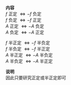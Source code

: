 **内容**    
 $f$ 正定 $\Leftrightarrow -f$ 负定    
 $f$ 负定 $\Leftrightarrow -f$ 正定    
 $A$ 正定 $\Leftrightarrow -A$ 负定    
 $A$ 负定 $\Leftrightarrow -A$ 正定    
    
 $f$ 半正定 $\Leftrightarrow -f$ 半负定    
 $f$ 半负定 $\Leftrightarrow -f$ 半正定    
 $A$ 半正定 $\Leftrightarrow -A$ 半负定    
 $A$ 半负定 $\Leftrightarrow -A$ 半正定    
    
**说明**    
因此只要研究正定或半正定即可    
